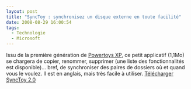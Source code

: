 ```yaml
---
layout: post
title: "SyncToy : synchronisez un disque externe en toute facilité"
date: 2008-08-29 16:00:54
tags:
  - Technologie
  - Microsoft
---
```


Issu de la première génération de [Powertoys XP](//fr.wikipedia.org/wiki/Powertoys), ce petit applicatif (1,1Mo) se chargera de copier, renommer, supprimer (une liste des fonctionnalités est disponible)&#8230; bref, de synchroniser des paires de dossiers où et quand vous le voulez. Il est en anglais, mais très facile à utiliser. [Télécharger SyncToy 2.0](http://www.microsoft.com/en-us/download/details.aspx?id=15155)